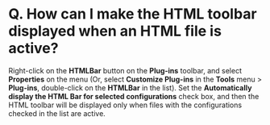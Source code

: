 # Q. How can I make the HTML toolbar displayed when an HTML file is active?

Right-click on the **HTMLBar** button on the **Plug-ins** toolbar, and select **Properties** on the menu (Or, select **Customize Plug-ins** in the **Tools** menu > **Plug-ins**, double-click on the **HTMLBar** in the list). Set the **Automatically display the HTML Bar for selected configurations** check box, and then the HTML toolbar will be displayed only when files with the configurations checked in the list are active.
